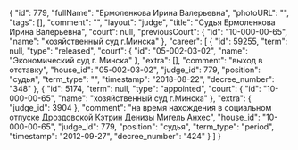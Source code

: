 {
    "id": 779,
    "fullName": "Ермоленкова Ирина Валерьевна",
    "photoURL": "",
    "tags": [],
    "comment": "",
    "layout": "judge",
    "title": "Судья Ермоленкова Ирина Валерьевна",
    "court": null,
    "previousCourt": {
        "id": "10-000-00-65",
        "name": "хозяйственный суд г.Минска"
    },
    "career": [
        {
            "id": 59255,
            "term": null,
            "type": "released",
            "court": {
                "id": "05-002-03-02",
                "name": "Экономический суд г. Минска"
            },
            "extra": [],
            "comment": "выход в отставку",
            "house_id": "05-002-03-02",
            "judge_id": 779,
            "position": "судья",
            "term_type": "",
            "timestamp": "2018-08-22",
            "decree_number": "348"
        },
        {
            "id": 5174,
            "term": null,
            "type": "appointed",
            "court": {
                "id": "10-000-00-65",
                "name": "хозяйственный суд г.Минска"
            },
            "extra": {
                "judge_id": 3904
            },
            "comment": "на время нахождения в социальном отпуске Дроздовской Кэтрин Денизы Мигель Анхес",
            "house_id": "10-000-00-65",
            "judge_id": 779,
            "position": "судья",
            "term_type": "period",
            "timestamp": "2012-09-27",
            "decree_number": "424"
        }
    ]
}